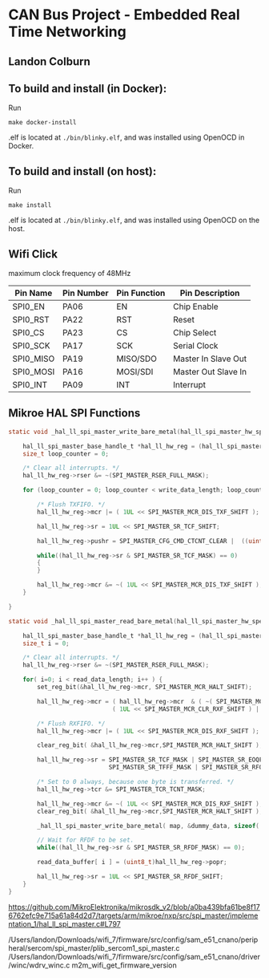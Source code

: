# CAN Bus Project - Embedded Real Time Networking

## Landon Colburn

## To build and install (in Docker):

Run

```
make docker-install
```

.elf is located at `./bin/blinky.elf`, and was installed using OpenOCD in Docker.

## To build and install (on host):

Run

```
make install
```

.elf is located at `./bin/blinky.elf`, and was installed using OpenOCD on the host.

## Wifi Click

maximum clock frequency of 48MHz

| Pin Name  | Pin Number | Pin Function | Pin Description     |
| --------- | ---------- | ------------ | ------------------- |
| SPI0_EN   | PA06       | EN           | Chip Enable         |
| SPI0_RST  | PA22       | RST          | Reset               |
| SPI0_CS   | PA23       | CS           | Chip Select         |
| SPI0_SCK  | PA17       | SCK          | Serial Clock        |
| SPI0_MISO | PA19       | MISO/SDO     | Master In Slave Out |
| SPI0_MOSI | PA16       | MOSI/SDI     | Master Out Slave In |
| SPI0_INT  | PA09       | INT          | Interrupt           |

## Mikroe HAL SPI Functions

```c
static void _hal_ll_spi_master_write_bare_metal(hal_ll_spi_master_hw_specifics_map_t *map, uint8_t *write_data_buffer, size_t write_data_length){

    hal_ll_spi_master_base_handle_t *hal_ll_hw_reg = (hal_ll_spi_master_base_handle_t *)map->base;
    size_t loop_counter = 0;

    /* Clear all interrupts. */
    hal_ll_hw_reg->rser &= ~(SPI_MASTER_RSER_FULL_MASK);

    for (loop_counter = 0; loop_counter < write_data_length; loop_counter++ ){

        /* Flush TXFIFO. */
        hal_ll_hw_reg->mcr |= ( 1UL << SPI_MASTER_MCR_DIS_TXF_SHIFT );

        hal_ll_hw_reg->sr = 1UL << SPI_MASTER_SR_TCF_SHIFT;

        hal_ll_hw_reg->pushr = SPI_MASTER_CFG_CMD_CTCNT_CLEAR |  ((uint32_t) write_data_buffer[loop_counter]);

        while((hal_ll_hw_reg->sr & SPI_MASTER_SR_TCF_MASK) == 0)
        {
        }

        hal_ll_hw_reg->mcr &= ~( 1UL << SPI_MASTER_MCR_DIS_TXF_SHIFT );
    }

}

static void _hal_ll_spi_master_read_bare_metal(hal_ll_spi_master_hw_specifics_map_t *map, uint8_t *read_data_buffer, size_t read_data_length, uint8_t dummy_data){

    hal_ll_spi_master_base_handle_t *hal_ll_hw_reg = (hal_ll_spi_master_base_handle_t *)map->base;
    size_t i = 0;

    /* Clear all interrupts. */
    hal_ll_hw_reg->rser &= ~(SPI_MASTER_RSER_FULL_MASK);

    for( i=0; i < read_data_length; i++ ) {
        set_reg_bit(&hal_ll_hw_reg->mcr, SPI_MASTER_MCR_HALT_SHIFT);

        hal_ll_hw_reg->mcr = ( hal_ll_hw_reg->mcr  & ( ~( SPI_MASTER_MCR_CLR_RXF_MASK | SPI_MASTER_MCR_CLR_TXF_MASK ) ) ) |
                             ( 1UL << SPI_MASTER_MCR_CLR_RXF_SHIFT ) | ( 1UL << SPI_MASTER_MCR_CLR_TXF_SHIFT );

        /* Flush RXFIFO. */
        hal_ll_hw_reg->mcr |= ( 1UL << SPI_MASTER_MCR_DIS_RXF_SHIFT );

        clear_reg_bit( &hal_ll_hw_reg->mcr,SPI_MASTER_MCR_HALT_SHIFT );

        hal_ll_hw_reg->sr = SPI_MASTER_SR_TCF_MASK | SPI_MASTER_SR_EOQF_MASK | SPI_MASTER_SR_TFUF_MASK |
                            SPI_MASTER_SR_TFFF_MASK | SPI_MASTER_SR_RFOF_MASK | SPI_MASTER_SR_RFDF_MASK;

        /* Set to 0 always, because one byte is transferred. */
        hal_ll_hw_reg->tcr &= SPI_MASTER_TCR_TCNT_MASK;

        hal_ll_hw_reg->mcr &= ~( 1UL << SPI_MASTER_MCR_DIS_RXF_SHIFT );
        clear_reg_bit( &hal_ll_hw_reg->mcr,SPI_MASTER_MCR_HALT_SHIFT );

        _hal_ll_spi_master_write_bare_metal( map, &dummy_data, sizeof( dummy_data ) );

        // Wait for RFDF to be set.
        while((hal_ll_hw_reg->sr & SPI_MASTER_SR_RFDF_MASK) == 0);

        read_data_buffer[ i ] = (uint8_t)hal_ll_hw_reg->popr;

        hal_ll_hw_reg->sr = 1UL << SPI_MASTER_SR_RFDF_SHIFT;
    }
}
```

https://github.com/MikroElektronika/mikrosdk_v2/blob/a0ba439bfa61be8f176762efc9e715a61a84d2d7/targets/arm/mikroe/nxp/src/spi_master/implementation_1/hal_ll_spi_master.c#L797

/Users/landon/Downloads/wifi_7/firmware/src/config/sam_e51_cnano/peripheral/sercom/spi_master/plib_sercom1_spi_master.c
/Users/landon/Downloads/wifi_7/firmware/src/config/sam_e51_cnano/driver/winc/wdrv_winc.c
m2m_wifi_get_firmware_version
